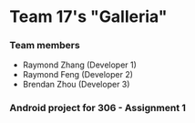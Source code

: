 # Team 17's "Galleria"

### Team members
- Raymond Zhang (Developer 1)
- Raymond Feng (Developer 2)
- Brendan Zhou (Developer 3)

### Android project for 306 - Assignment 1
